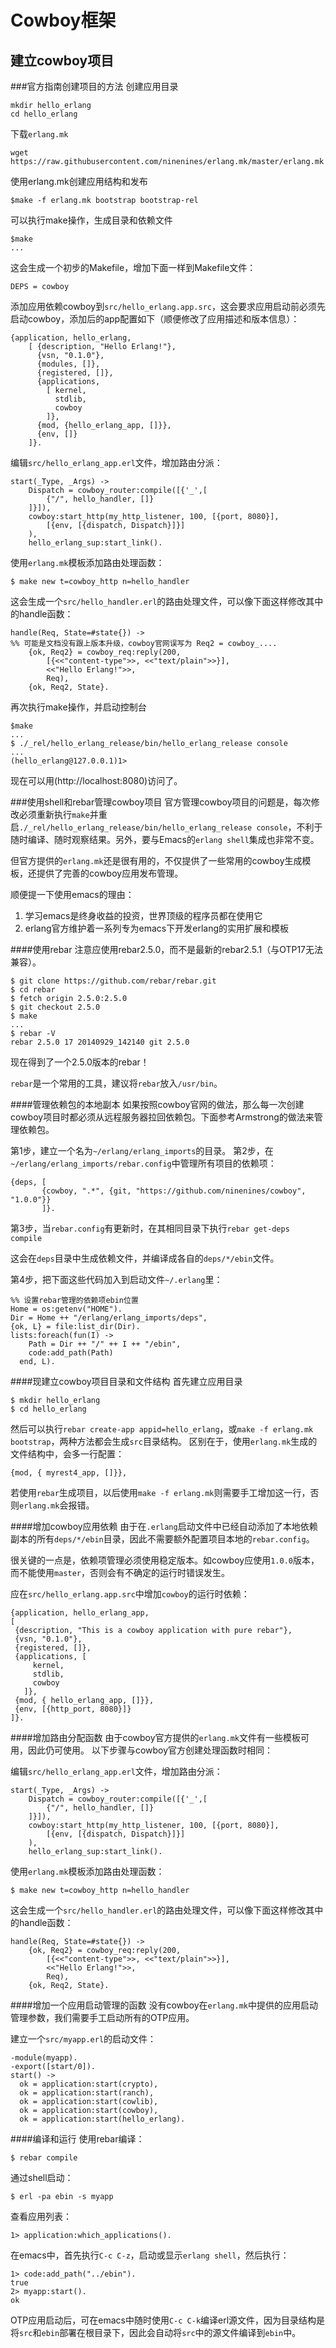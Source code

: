 Cowboy框架
==========

建立cowboy项目
-------------
###官方指南创建项目的方法
创建应用目录

    mkdir hello_erlang
	cd hello_erlang

下载`erlang.mk`

    wget https://raw.githubusercontent.com/ninenines/erlang.mk/master/erlang.mk
	
使用erlang.mk创建应用结构和发布

    $make -f erlang.mk bootstrap bootstrap-rel

可以执行make操作，生成目录和依赖文件

    $make
	...

这会生成一个初步的Makefile，增加下面一样到Makefile文件：

	DEPS = cowboy

添加应用依赖cowboy到`src/hello_erlang.app.src`，这会要求应用启动前必须先启动cowboy，添加后的app配置如下（顺便修改了应用描述和版本信息）：

    {application, hello_erlang,
	    [ {description, "Hello Erlang!"},
		  {vsn, "0.1.0"},
		  {modules, []},
	      {registered, []},
		  {applications,
		    [ kernel,
			  stdlib,
			  cowboy
			]},
	      {mod, {hello_erlang_app, []}},
		  {env, []}
		]}.

编辑`src/hello_erlang_app.erl`文件，增加路由分派：

    start(_Type, _Args) ->
	    Dispatch = cowboy_router:compile([{'_',[
		    {"/", hello_handler, []}
		]}]),
		cowboy:start_http(my_http_listener, 100, [{port, 8080}],
		    [{env, [{dispatch, Dispatch}]}]
		),
	    hello_erlang_sup:start_link().

使用`erlang.mk`模板添加路由处理函数：

    $ make new t=cowboy_http n=hello_handler

这会生成一个`src/hello_handler.erl`的路由处理文件，可以像下面这样修改其中的handle函数：

    handle(Req, State=#state{}) ->
	%% 可能是文档没有跟上版本升级，cowboy官网误写为 Req2 = cowboy_....
	    {ok, Req2} = cowboy_req:reply(200,
		    [{<<"content-type">>, <<"text/plain">>}],
			<<"Hello Erlang!">>,
			Req),
		{ok, Req2, State}.


再次执行make操作，并启动控制台

    $make
	...
	$ ./_rel/hello_erlang_release/bin/hello_erlang_release console
	...
	(hello_erlang@127.0.0.1)1>	

现在可以用(http://localhost:8080)访问了。

###使用shell和rebar管理cowboy项目
官方管理cowboy项目的问题是，每次修改必须重新执行`make`并重启`./_rel/hello_erlang_release/bin/hello_erlang_release console`，不利于随时编译、随时观察结果。另外，要与Emacs的`erlang shell`集成也非常不变。

但官方提供的`erlang.mk`还是很有用的，不仅提供了一些常用的cowboy生成模板，还提供了完善的cowboy应用发布管理。

顺便提一下使用emacs的理由：

1. 学习emacs是终身收益的投资，世界顶级的程序员都在使用它
2. erlang官方维护着一系列专为emacs下开发erlang的实用扩展和模板

####使用rebar
注意应使用rebar2.5.0，而不是最新的rebar2.5.1（与OTP17无法兼容）。

    $ git clone https://github.com/rebar/rebar.git
	$ cd rebar
	$ fetch origin 2.5.0:2.5.0
	$ git checkout 2.5.0
	$ make
	...
	$ rebar -V
	rebar 2.5.0 17 20140929_142140 git 2.5.0

现在得到了一个2.5.0版本的rebar！

`rebar`是一个常用的工具，建议将`rebar`放入`/usr/bin`。

####管理依赖包的本地副本
如果按照cowboy官网的做法，那么每一次创建cowboy项目时都必须从远程服务器拉回依赖包。下面参考Armstrong的做法来管理依赖包。

第1步，建立一个名为`~/erlang/erlang_imports`的目录。
第2步，在`~/erlang/erlang_imports/rebar.config`中管理所有项目的依赖项：

    {deps, [
	       {cowboy, ".*", {git, "https://github.com/ninenines/cowboy", "1.0.0"}}
		   ]}.

第3步，当`rebar.config`有更新时，在其相同目录下执行`rebar get-deps compile`

这会在`deps`目录中生成依赖文件，并编译成各自的`deps/*/ebin`文件。

第4步，把下面这些代码加入到启动文件`~/.erlang`里：

    %% 设置rebar管理的依赖项ebin位置
	Home = os:getenv("HOME").
	Dir = Home ++ "/erlang/erlang_imports/deps",
	{ok, L} = file:list_dir(Dir).
	lists:foreach(fun(I) ->
	    Path = Dir ++ "/" ++ I ++ "/ebin",
		code:add_path(Path)
	  end, L).

####现建立cowboy项目目录和文件结构
首先建立应用目录

    $ mkdir hello_erlang
	$ cd hello_erlang

然后可以执行`rebar create-app appid=hello_erlang`，或`make -f erlang.mk bootstrap`，两种方法都会生成`src`目录结构。
区别在于，使用`erlang.mk`生成的文件结构中，会多一行配置：

    {mod, { myrest4_app, []}},

若使用`rebar`生成项目，以后使用`make -f erlang.mk`则需要手工增加这一行，否则`erlang.mk`会报错。

####增加cowboy应用依赖
由于在`.erlang`启动文件中已经自动添加了本地依赖副本的所有`deps/*/ebin`目录，因此不需要额外配置项目本地的`rebar.config`。

很关键的一点是，依赖项管理必须使用稳定版本。如cowboy应使用`1.0.0`版本，而不能使用`master`，否则会有不确定的运行时错误发生。

应在`src/hello_erlang.app.src`中增加`cowboy`的运行时依赖：

    {application, hello_erlang_app,
    [
     {description, "This is a cowboy application with pure rebar"},
     {vsn, "0.1.0"},
	 {registered, []},
	 {applications, [
	     kernel,
	     stdlib,
	     cowboy
	   ]},
	 {mod, { hello_erlang_app, []}},
	 {env, [{http_port, 8080}]}
	]}.

####增加路由分配函数
由于cowboy官方提供的`erlang.mk`文件有一些模板可用，因此仍可使用。
以下步骤与cowboy官方创建处理函数时相同：

编辑`src/hello_erlang_app.erl`文件，增加路由分派：

    start(_Type, _Args) ->
	    Dispatch = cowboy_router:compile([{'_',[
		    {"/", hello_handler, []}
		]}]),
		cowboy:start_http(my_http_listener, 100, [{port, 8080}],
		    [{env, [{dispatch, Dispatch}]}]
		),
	    hello_erlang_sup:start_link().

使用`erlang.mk`模板添加路由处理函数：

    $ make new t=cowboy_http n=hello_handler

这会生成一个`src/hello_handler.erl`的路由处理文件，可以像下面这样修改其中的handle函数：

    handle(Req, State=#state{}) ->
	    {ok, Req2} = cowboy_req:reply(200,
		    [{<<"content-type">>, <<"text/plain">>}],
			<<"Hello Erlang!">>,
			Req),
		{ok, Req2, State}.

####增加一个应用启动管理的函数
没有cowboy在`erlang.mk`中提供的应用启动管理参数，我们需要手工启动所有的OTP应用。

建立一个`src/myapp.erl`的启动文件：

    -module(myapp).
	-export([start/0]).
	start() ->
	  ok = application:start(crypto),
	  ok = application:start(ranch),
	  ok = application:start(cowlib),
	  ok = application:start(cowboy),
	  ok = application:start(hello_erlang).

####编译和运行
使用rebar编译：

    $ rebar compile

通过shell启动：

    $ erl -pa ebin -s myapp

查看应用列表：

    1> application:which_applications().

在emacs中，首先执行`C-c C-z`，启动或显示`erlang shell`，然后执行：

    1> code:add_path("../ebin").
	true
	2> myapp:start().
	ok

OTP应用启动后，可在emacs中随时使用`C-c C-k`编译erl源文件，因为目录结构是将`src`和`ebin`部署在根目录下，因此会自动将`src`中的源文件编译到`ebin`中。
